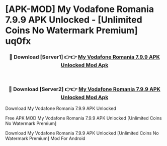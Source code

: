 # [APK-MOD] My Vodafone Romania 7.9.9 APK Unlocked - [Unlimited Coins No Watermark Premium] uq0fx



<div align="center">
<h3>🔴 Download [Server1] 👉👉 <a href="https://momento.my/?title=My_Vodafone_Romania_7.9.9_APK_Unlocked">My Vodafone Romania 7.9.9 APK Unlocked Mod Apk</a></h3><br>

<h3>🔴 Download [Server2] 👉👉 <a href="https://momento.my/?title=My_Vodafone_Romania_7.9.9_APK_Unlocked">My Vodafone Romania 7.9.9 APK Unlocked Mod Apk</a></h3>
</div>



Download My Vodafone Romania 7.9.9 APK Unlocked 

Free APK MOD My Vodafone Romania 7.9.9 APK Unlocked [Unlimited Coins No Watermark Premium]

Download My Vodafone Romania 7.9.9 APK Unlocked [Unlimited Coins No Watermark Premium] Mod For Android
